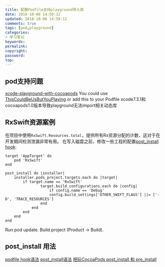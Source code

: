 ```yaml
---
title: 配置Podfile支持playground导入库
date: 2018-10-06 14:50:12
updated: 2018-10-06 14:50:12
comments: true
tags: [pod,playground]
categories:
- 学习笔记
keywords: 
permalink: 
copyright: 
password: 
top:   
---
```

## pod支持问题
[xcode-playground-with-cocoapods](http://stackoverflow.com/questions/38216238/xcode-playground-with-cocoapods#)
You could use [ThisCouldBeUsButYouPlaying](https://github.com/neonichu/ThisCouldBeUsButYouPlaying) or add this to your Podfile
xcode7.3.1和cocoapods1.0版本导致playground无法import相关动态库
## RxSwift资源案例
在项目中使用`RxSwift.Resources.total`，提供所有Rx资源分配的计数，这对于在开发期间检测泄漏非常有用。
在写入磁盘之前，修改一些工程的配置[post_install hook](https://guides.cocoapods.org/syntax/podfile.html#tab_group_hooks):
```
target 'AppTarget' do
    pod 'RxSwift'
end

post_install do |installer|
    installer.pods_project.targets.each do |target|
        if target.name == 'RxSwift'
                target.build_configurations.each do |config|
                    if config.name == 'Debug'
                    config.build_settings['OTHER_SWIFT_FLAGS'] ||= ['-D', 'TRACE_RESOURCES']
                end
            end
        end
    end
end
```
Run pod update.
Build project (Product → Build).

## post_install 用法
[podfile hook语法](https://guides.cocoapods.org/syntax/podfile.html#tab_group_hooks)
[post_install语法](https://www.jianshu.com/p/9dfd59c7c411)
[把玩CocoaPods post_install 和 pre_install](https://www.jianshu.com/p/d8eb397b835e)
